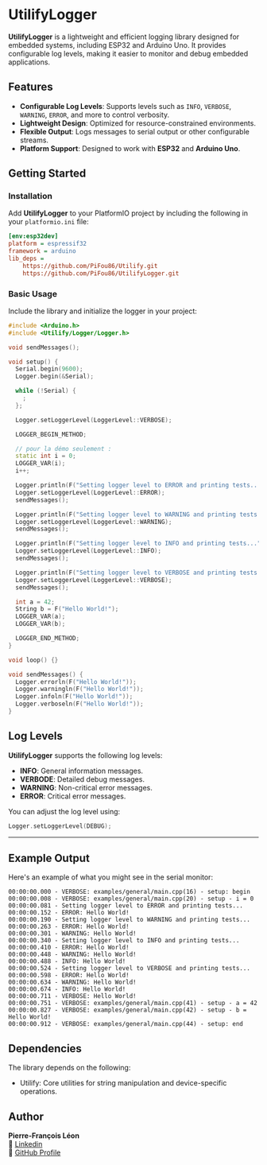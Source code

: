# UtilifyLogger

**UtilifyLogger** is a lightweight and efficient logging library designed for embedded systems, including ESP32 and Arduino Uno. It provides configurable log levels, making it easier to monitor and debug embedded applications.

## Features

- **Configurable Log Levels**: Supports levels such as `INFO`, `VERBOSE`, `WARNING`, `ERROR`, and more to control verbosity.
- **Lightweight Design**: Optimized for resource-constrained environments.
- **Flexible Output**: Logs messages to serial output or other configurable streams.
- **Platform Support**: Designed to work with **ESP32** and **Arduino Uno**.

## Getting Started

### Installation

Add **UtilifyLogger** to your PlatformIO project by including the following in your `platformio.ini` file:

```ini
[env:esp32dev]
platform = espressif32
framework = arduino
lib_deps =
    https://github.com/PiFou86/Utilify.git
    https://github.com/PiFou86/UtilifyLogger.git
```

### Basic Usage

Include the library and initialize the logger in your project:

```cpp
#include <Arduino.h>
#include <Utilify/Logger/Logger.h>

void sendMessages();

void setup() {
  Serial.begin(9600);
  Logger.begin(&Serial);

  while (!Serial) {
    ;
  };

  Logger.setLoggerLevel(LoggerLevel::VERBOSE);

  LOGGER_BEGIN_METHOD;

  // pour la démo seulement :
  static int i = 0;
  LOGGER_VAR(i);
  i++;

  Logger.println(F("Setting logger level to ERROR and printing tests..."));
  Logger.setLoggerLevel(LoggerLevel::ERROR);
  sendMessages();

  Logger.println(F("Setting logger level to WARNING and printing tests..."));
  Logger.setLoggerLevel(LoggerLevel::WARNING);
  sendMessages();

  Logger.println(F("Setting logger level to INFO and printing tests..."));
  Logger.setLoggerLevel(LoggerLevel::INFO);
  sendMessages();

  Logger.println(F("Setting logger level to VERBOSE and printing tests..."));
  Logger.setLoggerLevel(LoggerLevel::VERBOSE);
  sendMessages();

  int a = 42;
  String b = F("Hello World!");
  LOGGER_VAR(a);
  LOGGER_VAR(b);

  LOGGER_END_METHOD;
}

void loop() {}

void sendMessages() {
  Logger.errorln(F("Hello World!"));
  Logger.warningln(F("Hello World!"));
  Logger.infoln(F("Hello World!"));
  Logger.verboseln(F("Hello World!"));
}
```

## Log Levels

**UtilifyLogger** supports the following log levels:

- **INFO**: General information messages.
- **VERBODE**: Detailed debug messages.
- **WARNING**: Non-critical error messages.
- **ERROR**: Critical error messages.

You can adjust the log level using:

```cpp
Logger.setLoggerLevel(DEBUG);
```

---

## Example Output

Here's an example of what you might see in the serial monitor:

```
00:00:00.000 - VERBOSE: examples/general/main.cpp(16) - setup: begin
00:00:00.008 - VERBOSE: examples/general/main.cpp(20) - setup - i = 0
00:00:00.081 - Setting logger level to ERROR and printing tests...
00:00:00.152 - ERROR: Hello World!
00:00:00.190 - Setting logger level to WARNING and printing tests...
00:00:00.263 - ERROR: Hello World!
00:00:00.301 - WARNING: Hello World!
00:00:00.340 - Setting logger level to INFO and printing tests...
00:00:00.410 - ERROR: Hello World!
00:00:00.448 - WARNING: Hello World!
00:00:00.488 - INFO: Hello World!
00:00:00.524 - Setting logger level to VERBOSE and printing tests...
00:00:00.598 - ERROR: Hello World!
00:00:00.634 - WARNING: Hello World!
00:00:00.674 - INFO: Hello World!
00:00:00.711 - VERBOSE: Hello World!
00:00:00.751 - VERBOSE: examples/general/main.cpp(41) - setup - a = 42
00:00:00.827 - VERBOSE: examples/general/main.cpp(42) - setup - b = Hello World!
00:00:00.912 - VERBOSE: examples/general/main.cpp(44) - setup: end
```

## Dependencies

The library depends on the following:

- Utilify: Core utilities for string manipulation and device-specific operations.

## Author

**Pierre-François Léon**  
🔗 [Linkedin](https://www.linkedin.com/in/pierrefrancoisleon/)  
🔗 [GitHub Profile](https://github.com/PiFou86)
